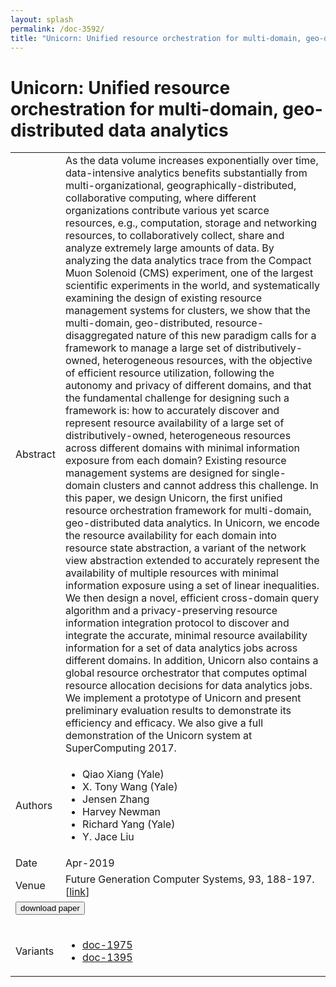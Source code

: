 ```yaml
---
layout: splash
permalink: /doc-3592/
title: "Unicorn: Unified resource orchestration for multi-domain, geo-distributed data analytics"
---
```


# Unicorn: Unified resource orchestration for multi-domain, geo-distributed data analytics

<table>
    <tbody>
    <tr>
        <td>Abstract</td>
        <td>As the data volume increases exponentially over time, data-intensive analytics benefits substantially from multi-organizational, geographically-distributed, collaborative computing, where different organizations contribute various yet scarce resources, e.g., computation, storage and networking resources, to collaboratively collect, share and analyze extremely large amounts of data. By analyzing the data analytics trace from the Compact Muon Solenoid (CMS) experiment, one of the largest scientific experiments in the world, and systematically examining the design of existing resource management systems for clusters, we show that the multi-domain, geo-distributed, resource-disaggregated nature of this new paradigm calls for a framework to manage a large set of distributively-owned, heterogeneous resources, with the objective of efficient resource utilization, following the autonomy and privacy of different domains, and that the fundamental challenge for designing such a framework is: how to accurately discover and represent resource availability of a large set of distributively-owned, heterogeneous resources across different domains with minimal information exposure from each domain? Existing resource management systems are designed for single-domain clusters and cannot address this challenge. In this paper, we design Unicorn, the first unified resource orchestration framework for multi-domain, geo-distributed data analytics. In Unicorn, we encode the resource availability for each domain into resource state abstraction, a variant of the network view abstraction extended to accurately represent the availability of multiple resources with minimal information exposure using a set of linear inequalities. We then design a novel, efficient cross-domain query algorithm and a privacy-preserving resource information integration protocol to discover and integrate the accurate, minimal resource availability information for a set of data analytics jobs across different domains. In addition, Unicorn also contains a global resource orchestrator that computes optimal resource allocation decisions for data analytics jobs. We implement a prototype of Unicorn and present preliminary evaluation results to demonstrate its efficiency and efficacy. We also give a full demonstration of the Unicorn system at SuperComputing 2017.</td>
    </tr>
    <tr>
        <td>Authors</td>
        <td>
            <ul>
                <li>Qiao Xiang (Yale)</li>
                <li>X. Tony Wang (Yale)</li>
                <li>Jensen Zhang</li>
                <li>Harvey Newman</li>
                <li>Richard Yang (Yale)</li>
                <li>Y. Jace Liu</li>
            </ul>
        </td>
    </tr>
    <tr>
        <td>Date</td>
        <td>Apr-2019</td>
    </tr>
    <tr>
        <td>Venue</td>
        <td>Future Generation Computer Systems, 93, 188-197. [<a href="https://www.sciencedirect.com/science/article/pii/S0167739X18302413">link</a>]</td>
    </tr>
        <tr>
            <td colspan="2">
                <form method="get" action="https://ibm.box.com/v/doc-3592-paper">
                    <button type="submit">download paper</button>
                </form>
            </td>
        </tr>
        <tr>
            <td>Variants</td>
            <td>
                <ul>
                    <li><a href="\doc-1975\">doc-1975</a></li>
                    <li><a href="\doc-1395\">doc-1395</a></li>
                </ul>
            </td>
        </tr>
    </tbody>
</table>
